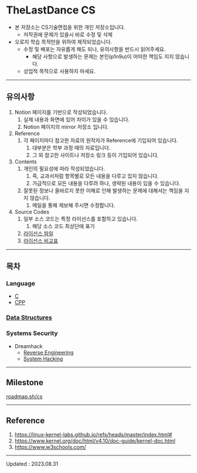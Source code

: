# TheLastDance CS

- 본 저장소는 CS기술면접을 위한 개인 저장소입니다.
    - 저작권에 문제가 있을시 바로 수정 및 삭제
- 오로지 학습 목적만을 위하여 제작되었습니다.
    - 수정 및 배포는 자유롭게 해도 되나, 유의사항을 반드시 읽어주세요.
        - 해당 사항으로 발생하는 문제는 본인(p1n9u)이 어떠한 책임도 지지 않습니다.
    - 상업적 목적으로 사용하지 마세요.

---

## 유의사항

1. Notion 페이지를 기반으로 작성되었습니다.
    1. 실제 내용과 화면에 있어 차이가 있을 수 있습니다.
    2. Notion 페이지의 mirror 저장소 입니다.
2. Reference
    1. 각 페이지마다 참고한 자료의 원작자가 Reference에 기입되어 있습니다.
        1. 대부분은 학부 과정 때의 자료입니다.
        2. 그 외 참고한 사이트나 저장소 링크 등이 기입되어 있습니다.
3. Contents
    1. 개인의 필요성에 따라 작성되었습니다.
        1. 즉, 교과서처럼 항목별로 모든 내용을 다루고 있지 않습니다.
        2. 가급적으로 모든 내용을 다루려 하나, 생략된 내용이 있을 수 있습니다.
    2. 잘못된 정보나 올바르지 못한 이해로 인해 발생하는 문제에 대해서는 책임을 지지 않습니다.
        1. 메일을 통해 제보해 주시면 수정합니다.
4. Source Codes
    1. 일부 소스 코드는 특정 라이선스를 포함하고 있습니다.
        1. 해당 소스 코드 최상단에 표기
    2. [라이선스 파일](./LICENSES)
    3. [라이선스 비교표](https://olis.or.kr/license/compareGuide.do)

---

## 목차

### Language
- [C](./c) <br>
- [CPP](./cpp) <br>

### [Data Structures](./data_structures)

### Systems Security
- Dreamhack
    - [Reverse Engineering](./systems_security/dreamhack/reverse_engineering)
    - [System Hacking](./systems_security/dreamhack/system_hacking)

---

## Milestone

[roadmap.sh/cs](https://roadmap.sh/computer-science)

--- 

## Reference

1. https://linux-kernel-labs.github.io/refs/heads/master/index.html#
2. https://www.kernel.org/doc/html/v4.10/doc-guide/kernel-doc.html
3. https://www.w3schools.com/

---

Updated : 2023.08.31
